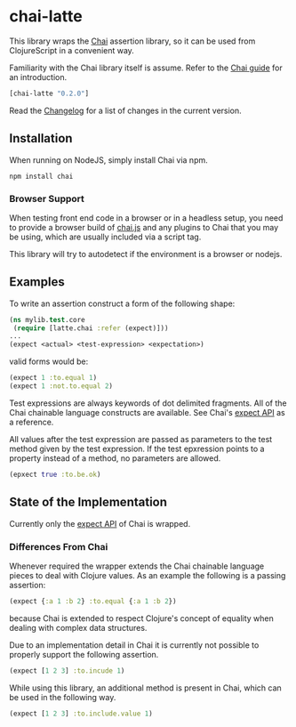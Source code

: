chai-latte
==========

This library wraps the [Chai](http://chaijs.com/) assertion library, so it can be used
from ClojureScript in a convenient way.

Familiarity with the Chai library itself is assume. Refer to the [Chai guide](http://chaijs.com/guide/)
for an introduction.

```clojure
[chai-latte "0.2.0"]
```

Read the [Changelog](CHANGELOG.md) for a list of changes in the current version.

Installation
------------

When running on NodeJS, simply install Chai via npm.

    npm install chai

### Browser Support

When testing front end code in a browser or in a headless setup, you need to provide
a browser build of [chai.js](http://chaijs.com/chai.js) and any plugins to Chai that
you may be using, which are usually included via a script tag.

This library will try to autodetect if the environment is a browser or nodejs.

Examples
--------

To write an assertion construct a form of the following shape:

```clojure
(ns mylib.test.core
 (require [latte.chai :refer (expect)]))
...
(expect <actual> <test-expression> <expectation>)
```

valid forms would be:

```clojure
(expect 1 :to.equal 1)
(expect 1 :not.to.equal 2)
```

Test expressions are always keywords of dot delimited fragments. All of the Chai chainable
language constructs are available. See Chai's [expect API](http://chaijs.com/api/bdd/) as
a reference.

All values after the test expression are passed as parameters to the test method given by
the test expression. If the test epxression points to a property instead of a method,
no parameters are allowed.

```clojure
(epxect true :to.be.ok)
```

State of the Implementation
-----------------------

Currently only the [expect API](http://chaijs.com/api/bdd/) of Chai is wrapped.

### Differences From Chai

Whenever required the wrapper extends the Chai chainable language pieces to deal
with Clojure values. As an example the following is a passing assertion:

```clojure
(expect {:a 1 :b 2} :to.equal {:a 1 :b 2})
```

because Chai is extended to respect Clojure's concept of equality when dealing with
complex data structures.

Due to an implementation detail in Chai it is currently not possible to properly support
the following assertion.

```clojure
(expect [1 2 3] :to.incude 1)
```

While using this library, an additional method is present in Chai, which can be used in
the following way.

```clojure
(expect [1 2 3] :to.include.value 1)
```
